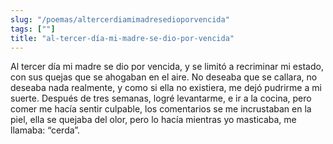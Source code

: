 ```yaml
---
slug: "/poemas/altercerdiamimadresedioporvencida"
tags: [""]
title: "al-tercer-día-mi-madre-se-dio-por-vencida"
---
```

Al tercer día mi madre se dio por vencida, y se limitó a recriminar mi estado, con sus quejas que se ahogaban en el aire. No deseaba que se callara, no deseaba nada realmente, y como si ella no existiera, me dejó pudrirme a mi suerte. Después de tres semanas, logré levantarme, e ir a la cocina, pero comer me hacía sentir culpable, los comentarios se me incrustaban en la piel, ella se quejaba del olor, pero lo hacía mientras yo masticaba, me llamaba: “cerda”.